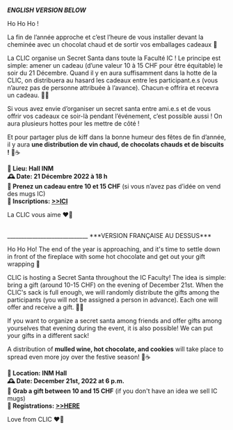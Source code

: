 
***ENGLISH VERSION BELOW***

Ho Ho Ho !

La fin de l’année approche et c’est l’heure de vous installer devant la cheminée avec un chocolat chaud et de sortir vos emballages cadeaux 🎁

La CLIC organise un Secret Santa dans toute la Faculté IC ! Le principe est simple: amener un cadeau (d’une valeur 10 à 15 CHF pour être équitable) le soir du 21 Décembre. Quand il y en aura suffisamment dans la hotte de la CLIC, on distribuera au hasard les cadeaux entre les participant.e.s (vous n’aurez pas de personne attribuée à l’avance). Chacun·e offrira et recevra un cadeau. 🧑‍🎄

Si vous avez envie d’organiser un secret santa entre ami.e.s et de vous offrir vos cadeaux ce soir-là pendant l’événement, c’est possible aussi ! On aura plusieurs hottes pour les mettre de côté !

Et pour partager plus de kiff dans la bonne humeur des fêtes de fin d’année, il y aura **une distribution de vin chaud, de chocolats chauds et de biscuits !** 🍪☕


**📍 Lieu: Hall INM** <br>
**🕰️ Date: 21 Décembre 2022 à 18 h** <br>
**🎁 Prenez un cadeau entre 10 et 15 CHF** (si vous n’avez pas d’idée on vend des mugs IC) <br>
**📝 Inscriptions: [>>ICI](http://go.epfl.ch/inscription-secret-santa)** <br>


La CLIC vous aime ❤️💙

<br>
_____________________________
***VERSION FRANÇAISE AU DESSUS***

Ho Ho Ho!
The end of the year is approaching, and it's time to settle down in front of the fireplace with some hot chocolate and get out your gift wrapping 🎁

CLIC is hosting a Secret Santa throughout the IC Faculty! The idea is simple: bring a gift (around 10-15 CHF) on the evening of December 21st. When the CLIC's sack is full enough, we will randomly distribute the gifts among the participants (you will not be assigned a person in advance). Each one will offer and receive a gift. 🧑‍🎄

If you want to organize a secret santa among friends and offer gifts among yourselves that evening during the event, it is also possible! We can put your gifts in a different sack!

A distribution of **mulled wine, hot chocolate, and cookies** will take place to spread even more joy over the festive season! 🍪☕

**📍 Location: INM Hall** <br>
**🕰️ Date: December 21st, 2022 at 6 p.m.** <br>
**🎁 Grab a gift between 10 and 15 CHF** (if you don't have an idea we sell IC mugs) <br>
**📝 Registrations: [>>HERE](http://go.epfl.ch/inscription-secret-santa)** <br>

Love from CLIC ❤️💙
